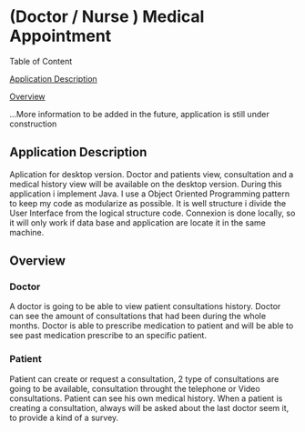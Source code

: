 # (Doctor / Nurse ) Medical Appointment

Table of Content

[Application Description](#Application-Description)

[Overview](#OverView)
    
...More information to be added in the future, application is still under construction    
## Application Description

Aplication for desktop version. Doctor and patients view, consultation
and a medical history view will be available on the desktop version.
During this application i implement Java. I use a Object Oriented Programming 
pattern to keep my code as modularize as possible.
It is well structure i divide the User Interface from the logical structure code.
Connexion is done locally, so it will only work if data base and application are
locate it in the same machine.


## Overview

### Doctor
A doctor is going to be able to view patient consultations history.
Doctor can see the amount of consultations that had been during the whole months.
Doctor is able to prescribe medication to patient and will be able to see
past medication prescribe to an specific patient.

### Patient
Patient can create or request a consultation, 2 type of consultations are
going to be available, consultation throught the telephone or Video consultations.
Patient can see his own medical history.
When a patient is creating a consultation, always will be asked about the last
doctor seem it, to provide a kind of a survey.

